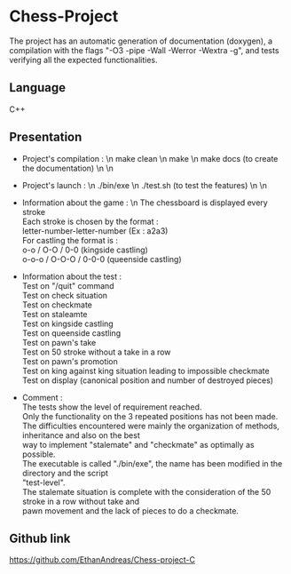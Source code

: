 # Chess-Project

The project has an automatic generation of documentation (doxygen), a compilation with
the flags "-O3 -pipe -Wall -Werror -Wextra -g", and tests verifying all the expected functionalities.

## Language

C++

## Presentation

* Project's compilation :                                                                               \n
make clean                                                                                              \n
make                                                                                                    \n
make docs (to create the documentation)                                                                 \n
                                                                                                        \n
* Project's launch :                                                                                    \n
./bin/exe                                                                                               \n
./test.sh (to test the features)                                                                        \n
                                                                                                        \n
* Information about the game :                                                                          \n
The chessboard is displayed every stroke                                                                
Each stroke is chosen by the format :                                                                   
letter-number-letter-number (Ex : a2a3)                                                                 
For castling the format is :                                                                            
o-o / O-O / 0-0 (kingside castling)                                                                     
o-o-o / O-O-O / 0-0-0 (queenside castling)                                                              
                                                                                                        
* Information about the test :                                                                          
Test on "/quit" command                                                                                 
Test on check situation                                                                                 
Test on checkmate                                                                                       
Test on staleamte                                                                                       
Test on kingside castling                                                                               
Test on queenside castling                                                                              
Test on pawn's take                                                                                     
Test on 50 stroke without a take in a row                                                               
Test on pawn's promotion                                                                                
Test on king against king situation leading to impossible checkmate                                     
Test on display (canonical position and number of destroyed pieces)                                     
                                                                                                        
* Comment :                                                                                             
The tests show the level of requirement reached.                                                        
Only the functionality on the 3 repeated positions has not been made.                                   
The difficulties encountered were mainly the organization of methods, inheritance and also on the best  
way to implement "stalemate" and "checkmate" as optimally as possible.                                  
The executable is called "./bin/exe", the name has been modified in the directory and the script        
"test-level".                                                                                           
The stalemate situation is complete with the consideration of the 50 stroke in a row without take and   
pawn movement and the lack of pieces to do a checkmate.                                                 

## Github link

<https://github.com/EthanAndreas/Chess-project-C>
